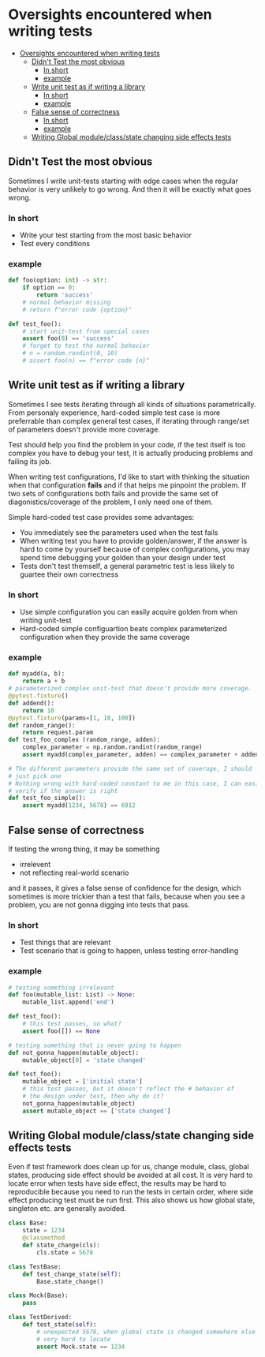 # Oversights encountered when writing tests

<!--toc:start-->

- [Oversights encountered when writing tests](#oversights-encountered-when-writing-tests)
  - [Didn't Test the most obvious](#didnt-test-the-most-obvious)
    - [In short](#in-short)
    - [example](#example)
  - [Write unit test as if writing a library](#write-unit-test-as-if-writing-a-library)
    - [In short](#in-short)
    - [example](#example)
  - [False sense of correctness](#false-sense-of-correctness)
    - [In short](#in-short)
    - [example](#example)
  - [Writing Global module/class/state changing side effects tests](#writing-global-moduleclassstate-changing-side-effects-tests)
  <!--toc:end-->

## Didn't Test the most obvious

Sometimes I write unit-tests starting with edge cases when the regular behavior is very unlikely to go wrong. And then it will be exactly what goes wrong.

### In short

- Write your test starting from the most basic behavior
- Test every conditions

### example

```python
def foo(option: int) -> str:
    if option == 0:
        return 'success'
    # normal behavior missing
    # return f"error code {option}"

def test_foo():
    # start unit-test from special cases
    assert foo(0) == 'success'
    # forget to test the normal behavior
    # n = random.randint(0, 10)
    # assert foo(n) == f"error code {n}"
```

## Write unit test as if writing a library

Sometimes I see tests iterating through all kinds of situations parametrically. From personaly experience, hard-coded simple test case is more preferrable than complex general test cases, if iterating through range/set of parameters doesn't provide more coverage.

Test should help you find the problem in your code, if the test itself is too complex you have to debug your test, it is actually producing problems and failing its job.

When writing test configurations, I'd like to start with thinking the situation when that configuration **fails** and if that helps me pinpoint the problem. If two sets of configurations both fails and provide the same set of diagonistics/coverage of the problem, I only need one of them.

Simple hard-coded test case provides some advantages:

- You immediately see the parameters used when the test fails
- When writing test you have to provide golden/answer, if the answer is hard to come by yourself because of complex configurations, you may spend time debugging your golden than your design under test
- Tests don't test themself, a general parametric test is less likely to guartee their own correctness

### In short

- Use simple configuration you can easily acquire golden from when writing unit-test
- Hard-coded simple configuartion beats complex parameterized configuration when they provide the same coverage

### example

```python
def myadd(a, b):
    return a + b
# parameterized complex unit-test that doesn't provide more coverage.
@pytest.fixture()
def addend():
    return 10
@pytest.fixture(params=[1, 10, 100])
def random_range():
    return request.param
def test_foo_complex (random_range, adden):
    complex_parameter = np.random.randint(random_range)
    assert myadd(complex_parameter, adden) == complex_parameter + adden

# The different parameters provide the same set of coverage, I should
# just pick one
# Nothing wrong with hard-coded constant to me in this case, I can easily
# verify if the answer is right
def test_foo_simple():
    assert myadd(1234, 5678) == 6912
```

## False sense of correctness

If testing the wrong thing, it may be something

- irrelevent
- not reflecting real-world scenario

and it passes, it gives a false sense of confidence for the design, which sometimes is more trickier than a test that fails, because when you see a problem, you are not gonna digging into tests that pass.

### In short

- Test things that are relevant
- Test scenario that is going to happen, unless testing error-handling

### example

```python
# testing something irrelevant
def foo(mutable_list: List) -> None:
    mutable_list.append('end')

def test_foo():
    # this test passes, so what?
    assert foo([]) == None

# testing something that is never going to happen
def not_gonna_happen(mutable_object):
    mutable_object[0] = 'state changed'

def test_foo():
    mutable_object = ['initial state']
    # this test passes, but it doesn't reflect the # behavior of
    # the design under test, then why do it?
    not_gonna_happen(mutable_object)
    assert mutable_object == ['state changed']
```

## Writing Global module/class/state changing side effects tests

Even if test framework does clean up for us, change module, class, global
states, producing side effect should be avoided at all cost. It is very
hard to locate error when tests have side effect, the results may be hard
to reproducible because you need to run the tests in certain order, where
side effect producing test must be run first. This also shows us how global
state, singleton etc. are generally avoided.

```python
class Base:
    state = 1234
    @classmethod
    def state_change(cls):
        cls.state = 5678

class TestBase:
    def test_change_state(self):
        Base.state_change()

class Mock(Base):
    pass

class TestDerived:
    def test_state(self):
        # unexpected 5678, when global state is changed somewhere else it is
        # very hard to locate
        assert Mock.state == 1234
```
